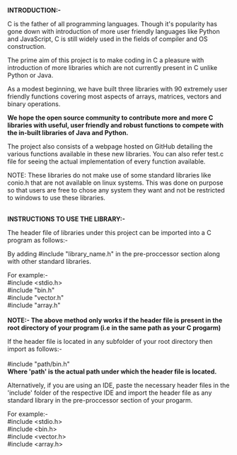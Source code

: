 **INTRODUCTION:-**

C is the father of all programming languages. Though it's popularity has gone down with introduction of more user friendly languages like Python and JavaScript, C is still widely used in the fields of compiler and OS construction.

The prime aim of this project is to make coding in C a pleasure with introduction of more libraries which are not currently present in C unlike Python or Java.

As a modest beginning, we have built three libraries with 90 extremely user friendly functions covering most aspects of arrays, matrices, vectors and binary operations.

**We hope the open source community to contribute more and more C libraries with useful, user friendly and robust functions to compete with the in-built libraries of Java and Python.**

The project also consists of a webpage hosted on GitHub detailing the various functions available in these new libraries.
You can also refer test.c file for seeing the actual implementation of every function available.

NOTE: These libraries do not make use of some standard libraries like conio.h that are not available on linux systems. This was done on purpose so that users are free to chose any system they want and not be restricted to windows to use these libraries.


<br>**INSTRUCTIONS TO USE THE LIBRARY:-**

The header file of libraries under this project can be imported into a C program as follows:-

By adding #include "library_name.h" in the pre-proccessor section along with other standard libraries.

For example:-<br> #include <stdio.h><br>
              #include "bin.h"<br>
              #include "vector.h"<br>
              #include "array.h"<br><br>
**NOTE:- The above method only works if the header file is present in the root directory of your program (i.e in the same path as your C progarm)** 

If the header file is located in any subfolder of your root directory then import as follows:-<br><br>
#include "path/bin.h"<br>
**Where 'path' is the actual path under which the header file is located.**

Alternatively, if you are using an IDE, paste the necessary header files in the 'include' folder of the respective IDE and import the header file as any standard library in the pre-proccessor section of your progarm.

For example:-<br>
#include <stdio.h><br>
#include <bin.h><br>
#include <vector.h><br>
#include <array.h><br>
